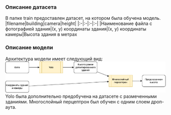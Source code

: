 ### Описание датасета
В папке train предоставлен датасет, на котором была обучена модель.
|filename|building|camera|height|
|:-|:-|:-|:-|
|Наименование файла с фотографией здания|(x, y) координаты здания|(x, y) координаты камеры|Высота здания в метрах
### Описание модели
Архитектура модели имеет следующий вид:
![Архитектура](./model_train_pipelines/arch.png)
Yolo была дополнительно предобучена на датасете с размеченными зданиями. Многослойный перцептрон был обучен с одним слоем дроп-аута.